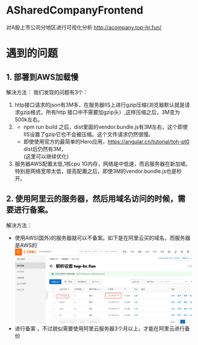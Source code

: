 # ASharedCompanyFrontend
  对A股上市公司分地区进行可视化分析   http://acompany.top-hr.fun/
  
# 遇到的问题  

## 1. 部署到AWS加载慢  

解决方法： 我们发现的问题有3个：  
1. http接口请求的json有3M多，在服务器IIS上进行gzip压缩(浏览器默认就是请求gzip格式，所有http 接口中不需要加gzip头）,这样压缩之后，3M变为500k左右。  
2. * npm run build 之后，dist里面的vendor.bundle.js有3M左右，这个即使IIS设置了gzip它也不会被压缩。这个文件请求仍然很慢。 
   * 即使使用官方的最简单的Hero应用，https://angular.cn/tutorial/toh-pt0  dist后仍然有3M，  
  (这里可以继续优化)   
3. 服务器AWS配置太低,1核cpu 1G内存，网络是中低速，而且服务器在新加坡。特别是网络宽带太低，提高配置之后，即使3M的vendor.bundle.js也是秒开。  

## 2. 使用阿里云的服务器，然后用域名访问的时候，需要进行备案。
  解决方法： 
  * 使用AWS(国外)的服务器就可以不备案。如下是在阿里云买的域名，而服务器是AWS的  
  ![aliyun_dns](https://github.com/grb2015/ASharedCompanyFrontend/blob/master/docs/aliyun_dns.png)
  * 进行备案 ，不过貌似需要使用阿里云服务器3个月以上，才能在阿里云进行备份
  


